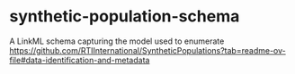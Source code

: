 # synthetic-population-schema

A LinkML schema capturing the model used to enumerate https://github.com/RTIInternational/SyntheticPopulations?tab=readme-ov-file#data-identification-and-metadata
